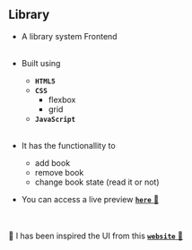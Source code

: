 ## Library
- A library system Frontend
<br /><br />
- Built using 
    + **`HTML5`**
    + **`CSS`**
      - flexbox
      - grid
    + **`JavaScript`**
<br /><br />
- It has the functionallity to
  - add book
  - remove book
  - change book state (read it or not)

- You can access a live preview [**`here`** :link:](https://mhmad-alaa.github.io/library/)
  
<br /><br />
:round_pushpin: I has been inspired the UI from this [**`website`** :link:](https://michalosman.github.io/library/) 
